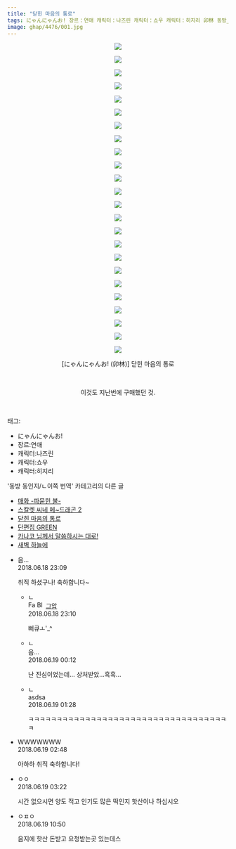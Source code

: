```yaml
---
title: "닫힌 마음의 통로"
tags: にゃんにゃんお! 장르：연애 캐릭터：나즈린 캐릭터：쇼우 캐릭터：히지리 卯林 동방_동인지／ㄴ이쪽_번역
image: ghap/4476/001.jpg
---
```

<div class="article">
<p style="text-align: center; clear: none; float: none;"><img src="{{ site.nasurl }}/ghap/4476/001.jpg"/></p>
<p style="text-align: center; clear: none; float: none;"><img src="{{ site.nasurl }}/ghap/4476/002.jpg"/></p>
<p style="text-align: center; clear: none; float: none;"><img src="{{ site.nasurl }}/ghap/4476/003.jpg"/></p>
<p style="text-align: center; clear: none; float: none;"><img src="{{ site.nasurl }}/ghap/4476/004.jpg"/></p>
<p style="text-align: center; clear: none; float: none;"><img src="{{ site.nasurl }}/ghap/4476/005.jpg"/></p>
<p style="text-align: center; clear: none; float: none;"><img src="{{ site.nasurl }}/ghap/4476/006.jpg"/></p>
<p style="text-align: center; clear: none; float: none;"><img src="{{ site.nasurl }}/ghap/4476/007.jpg"/></p>
<p style="text-align: center; clear: none; float: none;"><img src="{{ site.nasurl }}/ghap/4476/008.jpg"/></p>
<p style="text-align: center; clear: none; float: none;"><img src="{{ site.nasurl }}/ghap/4476/009.jpg"/></p>
<p style="text-align: center; clear: none; float: none;"><img src="{{ site.nasurl }}/ghap/4476/010.jpg"/></p>
<p style="text-align: center; clear: none; float: none;"><img src="{{ site.nasurl }}/ghap/4476/011.jpg"/></p>
<p style="text-align: center; clear: none; float: none;"><img src="{{ site.nasurl }}/ghap/4476/012.jpg"/></p>
<p style="text-align: center; clear: none; float: none;"><img src="{{ site.nasurl }}/ghap/4476/013.jpg"/></p>
<p style="text-align: center; clear: none; float: none;"><img src="{{ site.nasurl }}/ghap/4476/014.jpg"/></p>
<p style="text-align: center; clear: none; float: none;"><img src="{{ site.nasurl }}/ghap/4476/015.jpg"/></p>
<p style="text-align: center; clear: none; float: none;"><img src="{{ site.nasurl }}/ghap/4476/016.jpg"/></p>
<p style="text-align: center; clear: none; float: none;"><img src="{{ site.nasurl }}/ghap/4476/017.jpg"/></p>
<p style="text-align: center; clear: none; float: none;"><img src="{{ site.nasurl }}/ghap/4476/018.jpg"/></p>
<p style="text-align: center; clear: none; float: none;"><img src="{{ site.nasurl }}/ghap/4476/019.jpg"/></p>
<p style="text-align: center; clear: none; float: none;"><img src="{{ site.nasurl }}/ghap/4476/020.jpg"/></p>
<p style="text-align: center; clear: none; float: none;"><img src="{{ site.nasurl }}/ghap/4476/021.jpg"/></p>
<p style="text-align: center; clear: none; float: none;"><img src="{{ site.nasurl }}/ghap/4476/022.jpg"/></p>
<p style="text-align: center; clear: none; float: none;"><img src="{{ site.nasurl }}/ghap/4476/023.jpg"/></p>
<p style="text-align: center; clear: none; float: none;"><img src="{{ site.nasurl }}/ghap/4476/024.jpg"/></p>
<p style="text-align: center; clear: none; float: none;">[にゃんにゃんお! (卯林)] 닫힌 마음의 통로</p>
<p style="text-align: center; clear: none; float: none;"><br/></p>
<p style="text-align: center; clear: none; float: none;">이것도 지난번에 구매했던 것.</p>
<p><br/></p>
</div><div class="tagTrail">
<p>태그: </p>
<ul>
<li>にゃんにゃんお!</li>
<li>장르:연애</li>
<li>캐릭터:나즈린</li>
<li>캐릭터:쇼우</li>
<li>캐릭터:히지리</li>
</ul>
</div><div class="another">
<p>'동방 동인지/ㄴ이쪽 번역' 카테고리의 다른 글</p>
<ul>
<li><a href="/2018-07-16-ghap_4515">매화 -파묻힌 불-</a></li>
<li><a href="/2018-07-09-ghap_4506">스칼렛 씨네 메~드래곤 2</a></li>
<li><a href="/2018-06-18-ghap_4476">닫힌 마음의 통로</a></li>
<li><a href="/2018-06-07-ghap_4115">단편집 GREEN</a></li>
<li><a href="/2018-06-03-ghap_4396">카나코 님께서 말씀하시는 대로!</a></li>
<li><a href="/2018-06-01-ghap_4395">새벽 하늘에</a></li>
</ul>
</div><div class="cb_module cb_fluid">
<div class="cb_wrt cb_profile">
<div class="comment">
<ul>
<li class="cb_thumb_off" id="comment15272311">
<div class="cb_comment_area">
<div class="cb_info_area">
<div class="cb_section">
<span class="cb_nick_name">음...</span>
</div>
<div class="cb_section">
<span class="cb_date">2018.06.18 23:09 </span>
</div>
</div>
<div class="cb_dsc_comment">
<p class="cb_dsc">
											취직 하셨구나! 축하합니다~
										</p>
</div>
<ul>
<li class="cb_thumb_off" id="comment15272312">
<span class="cb_bu_subnode">ㄴ</span>
<div class="cb_comment_area">
<div class="cb_info_area">
<div class="cb_section">
<span class="cb_nick_name"><img alt="Favicon of https://ghaptouhou.tistory.com" height="16" onerror="this.onerror=null;this.parentNode.removeChild(this)" src="https://ghaptouhou.tistory.com/favicon.ico" width="16"/> <img alt="BlogIcon" height="16" onerror="this.parentNode.removeChild(this)" src="https://ghaptouhou.tistory.com/index.gif" width="16"/> <a href="https://ghaptouhou.tistory.com" onclick="return openLinkInNewWindow(this)"> 그압</a><span class="tistoryProfileLayerTrigger" onclick='TistoryProfile.show(event, this, {"title":"\uc800\uae30 \uc774\uac70 \ub098\uc911\uc5d0 \uc218\uc815 \uac00\ub2a5\ud558\ub098\uc694","url":"https:\/\/ghap.tistory.com","nickname":"\uadf8\uc555","items":[]}); return false;'></span></span>
</div>
<div class="cb_section">
<span class="cb_date">2018.06.18 23:10 </span>
</div>
</div>
<div class="cb_dsc_comment">
<p class="cb_dsc">
																뻐큐ㅗ'_^
															</p>
</div>
</div>
</li>
<li class="cb_thumb_off" id="comment15272331">
<span class="cb_bu_subnode">ㄴ</span>
<div class="cb_comment_area">
<div class="cb_info_area">
<div class="cb_section">
<span class="cb_nick_name">음...</span>
</div>
<div class="cb_section">
<span class="cb_date">2018.06.19 00:12 </span>
</div>
</div>
<div class="cb_dsc_comment">
<p class="cb_dsc">
																난 진심이었는데... 상처받았...흑흑...
															</p>
</div>
</div>
</li>
<li class="cb_thumb_off" id="comment15272363">
<span class="cb_bu_subnode">ㄴ</span>
<div class="cb_comment_area">
<div class="cb_info_area">
<div class="cb_section">
<span class="cb_nick_name">asdsa</span>
</div>
<div class="cb_section">
<span class="cb_date">2018.06.19 01:28 </span>
</div>
</div>
<div class="cb_dsc_comment">
<p class="cb_dsc">
																ㅋㅋㅋㅋㅋㅋㅋㅋㅋㅋㅋㅋㅋㅋㅋㅋㅋㅋㅋㅋㅋㅋㅋㅋㅋㅋㅋㅋㅋㅋㅋㅋㅋㅋㅋㅋ
															</p>
</div>
</div>
</li>
</ul>
</div></li>
<li class="cb_thumb_off" id="comment15272374">
<div class="cb_comment_area">
<div class="cb_info_area">
<div class="cb_section">
<span class="cb_nick_name">WWWWWWW</span>
</div>
<div class="cb_section">
<span class="cb_date">2018.06.19 02:48 </span>
</div>
</div>
<div class="cb_dsc_comment">
<p class="cb_dsc">
											아하하 취직 축하합니다!
										</p>
</div>
</div></li>
<li class="cb_thumb_off" id="comment15272375">
<div class="cb_comment_area">
<div class="cb_info_area">
<div class="cb_section">
<span class="cb_nick_name">ㅇㅇ</span>
</div>
<div class="cb_section">
<span class="cb_date">2018.06.19 03:22 </span>
</div>
</div>
<div class="cb_dsc_comment">
<p class="cb_dsc">
											시간 없으시면 양도 적고 인기도 많은 떡인지 핫산이나 하십시오
										</p>
</div>
</div></li>
<li class="cb_thumb_off" id="comment15272472">
<div class="cb_comment_area">
<div class="cb_info_area">
<div class="cb_section">
<span class="cb_nick_name">ㅇㅍㅇ</span>
</div>
<div class="cb_section">
<span class="cb_date">2018.06.19 10:50 </span>
</div>
</div>
<div class="cb_dsc_comment">
<p class="cb_dsc">
											음지에 핫산 돈받고 요청받는곳 있는데스
										</p>
</div>
</div></li>
</ul>
</div>
</div><!-- commentList close -->
</div>
